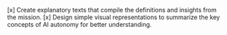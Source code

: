 [x] Create explanatory texts that compile the definitions and insights from the mission.
[x] Design simple visual representations to summarize the key concepts of AI autonomy for better understanding.